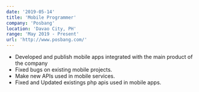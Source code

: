 ```yaml
---
date: '2019-05-14'
title: 'Mobile Programmer'
company: 'Posbang'
location: 'Davao City, PH'
range: 'May 2019 - Present'
url: 'http://www.posbang.com/'
---
```


- Developed and publish mobile apps integrated with the main product of the company
- Fixed bugs on existing mobile projects.
- Make new APIs used in mobile services.
- Fixed and Updated existings php apis used in mobile apps.
